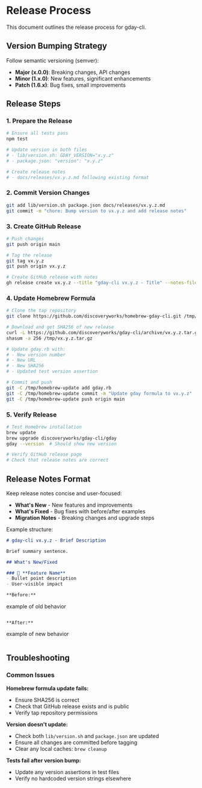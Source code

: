 # Release Process

This document outlines the release process for gday-cli.

## Version Bumping Strategy

Follow semantic versioning (semver):
- **Major (x.0.0)**: Breaking changes, API changes  
- **Minor (1.x.0)**: New features, significant enhancements
- **Patch (1.6.x)**: Bug fixes, small improvements

## Release Steps

### 1. Prepare the Release

```bash
# Ensure all tests pass
npm test

# Update version in both files
# - lib/version.sh: GDAY_VERSION="x.y.z"  
# - package.json: "version": "x.y.z"

# Create release notes
# - docs/releases/vx.y.z.md following existing format
```

### 2. Commit Version Changes

```bash
git add lib/version.sh package.json docs/releases/vx.y.z.md
git commit -m "chore: Bump version to vx.y.z and add release notes"
```

### 3. Create GitHub Release

```bash
# Push changes
git push origin main

# Tag the release  
git tag vx.y.z
git push origin vx.y.z

# Create GitHub release with notes
gh release create vx.y.z --title "gday-cli vx.y.z - Title" --notes-file docs/releases/vx.y.z.md
```

### 4. Update Homebrew Formula

```bash
# Clone the tap repository
git clone https://github.com/discoveryworks/homebrew-gday-cli.git /tmp/homebrew-update

# Download and get SHA256 of new release
curl -L https://github.com/discoveryworks/gday-cli/archive/vx.y.z.tar.gz -o /tmp/vx.y.z.tar.gz
shasum -a 256 /tmp/vx.y.z.tar.gz

# Update gday.rb with:
# - New version number
# - New URL
# - New SHA256  
# - Updated test version assertion

# Commit and push
git -C /tmp/homebrew-update add gday.rb
git -C /tmp/homebrew-update commit -m "Update gday formula to vx.y.z"  
git -C /tmp/homebrew-update push origin main
```

### 5. Verify Release

```bash
# Test Homebrew installation
brew update
brew upgrade discoveryworks/gday-cli/gday
gday --version  # Should show new version

# Verify GitHub release page
# Check that release notes are correct
```

## Release Notes Format

Keep release notes concise and user-focused:

- **What's New** - New features and improvements
- **What's Fixed** - Bug fixes with before/after examples  
- **Migration Notes** - Breaking changes and upgrade steps

Example structure:
```markdown
# gday-cli vx.y.z - Brief Description

Brief summary sentence.

## What's New/Fixed

### 🎯 **Feature Name**
- Bullet point description
- User-visible impact

**Before:**
```
example of old behavior
```

**After:**  
```
example of new behavior
```
```

## Troubleshooting

### Common Issues

**Homebrew formula update fails:**
- Ensure SHA256 is correct
- Check that GitHub release exists and is public
- Verify tap repository permissions

**Version doesn't update:**
- Check both `lib/version.sh` and `package.json` are updated
- Ensure all changes are committed before tagging
- Clear any local caches: `brew cleanup`

**Tests fail after version bump:**
- Update any version assertions in test files
- Verify no hardcoded version strings elsewhere